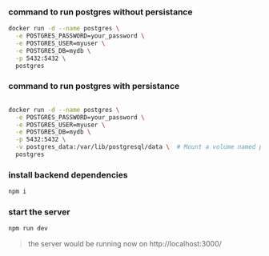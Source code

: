 ### command to run postgres without persistance

```bash
docker run -d --name postgres \
  -e POSTGRES_PASSWORD=your_password \
  -e POSTGRES_USER=myuser \
  -e POSTGRES_DB=mydb \
  -p 5432:5432 \
  postgres

```

### command to run postgres with persistance

```bash

docker run -d --name postgres \
  -e POSTGRES_PASSWORD=your_password \
  -e POSTGRES_USER=myuser \
  -e POSTGRES_DB=mydb \
  -p 5432:5432 \
  -v postgres_data:/var/lib/postgresql/data \  # Mount a volume named postgres_data
  postgres

```

### install backend dependencies

```bash
npm i
```

### start the server

```bash
npm run dev
```

> the server would be running now on http://localhost:3000/

